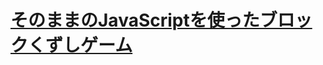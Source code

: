 # [そのままのJavaScriptを使ったブロックくずしゲーム](https://developer.mozilla.org/ja/docs/Games/Workflows/2D_Breakout_game_pure_JavaScript)
